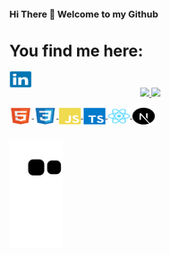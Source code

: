 ### Hi There 👋 Welcome to my Github

<div>
  <h1 style="display: inline_block">You find me here:</h1>
  <a href="https://www.linkedin.com/in/luiz-henrique-reis-barbosa/"><img align="center" height="30" width="40"      src="https://github.com/devicons/devicon/blob/master/icons/linkedin/linkedin-original.svg"></a>
</div>

<div align="center">
  <a href="https://github.com/Luiz-Hen-Reis">
  <img height="180em" src="https://github-readme-stats.vercel.app/api?username=Luiz-Hen-Reis&show_icons=true&theme=great-gatsby&include_all_commits=true&count_private=true"/>
  <img height="180em" src="https://github-readme-stats.vercel.app/api/top-langs/?username=Luiz-Hen-Reis&layout=compact&langs_count=7&theme=great-gatsby"/>
</div>
<div style="display: inline_block"><br>
  <img align="center" height="30" width="40" src="https://raw.githubusercontent.com/devicons/devicon/master/icons/html5/html5-original.svg">
  <img align="center" height="30" width="40" src="https://raw.githubusercontent.com/devicons/devicon/master/icons/css3/css3-original.svg">
  <img align="center" height="30" width="40" src="https://raw.githubusercontent.com/devicons/devicon/master/icons/javascript/javascript-plain.svg">
  <img align="center" height="30" width="40" src="https://raw.githubusercontent.com/devicons/devicon/master/icons/typescript/typescript-plain.svg">
  <img align="center" height="30" width="40" src="https://raw.githubusercontent.com/devicons/devicon/master/icons/react/react-original.svg">
   <img align="center" height="30" width="40" src="https://raw.githubusercontent.com/devicons/devicon/master/icons/nextjs/nextjs-original.svg">
</div>
  
  ##
 
  ![Snake animation](https://github.com/Luiz-Hen-Reis/Luiz-Hen-Reis/blob/output/github-contribution-grid-snake.svg)
 
</div>
